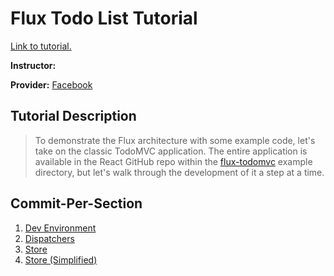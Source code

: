 # Flux Todo List Tutorial

[Link to tutorial.](https://facebook.github.io/flux/docs/todo-list.html#content)

**Instructor:**

**Provider:** [Facebook](https://facebook.github.io/flux/)

## Tutorial Description

> To demonstrate the Flux architecture with some example code, let's take on the classic TodoMVC application. The entire application is available in the React GitHub repo within the [flux-todomvc](https://github.com/facebook/flux/tree/master/examples/flux-todomvc/) example directory, but let's walk through the development of it a step at a time.

## Commit-Per-Section

1. [Dev Environment](https://github.com/Tempurturtul/learning/commit/48737d9e8ebab35d8418427bbcdcea0350f30a82)
1. [Dispatchers](https://github.com/Tempurturtul/learning/commit/3636f66d3fbe75bd927b12c24df311fdeef6afbf)
1. [Store](https://github.com/Tempurturtul/learning/commit/8121e70b7396b6eac614322b8b2c8feeda01e5e0)
1. [Store (Simplified)](https://github.com/Tempurturtul/learning/commit/b093ad29dfd4a54210324920be42cf8105d6fb1b)
